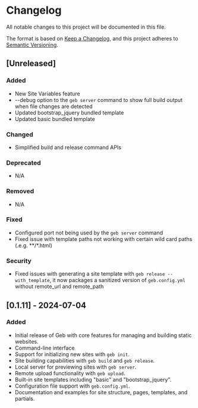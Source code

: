 # Changelog

All notable changes to this project will be documented in this file.

The format is based on [Keep a Changelog](https://keepachangelog.com/en/1.0.0/), and this project adheres to [Semantic Versioning](https://semver.org/spec/v2.0.0.html).

## [Unreleased]

### Added
- New Site Variables feature
- --debug option to the `geb server` command to show full build output when file changes are detected
- Updated bootstrap_jquery bundled template
- Updated basic bundled template

### Changed
- Simplified build and release command APIs

### Deprecated
- N/A

### Removed
- N/A

### Fixed
- Configured port not being used by the `geb server` command
- Fixed issue with template paths not working with certain wild card paths (.e.g. **/*.html)

### Security
- Fixed issues with generating a site template with `geb release --with_template`, it now packages a sanitized version of `geb.config.yml` without remote_url and remote_path

## [0.1.11] - 2024-07-04
### Added
- Initial release of Geb with core features for managing and building static websites.
- Command-line interface
- Support for initializing new sites with `geb init`.
- Site building capabilities with `geb build` and `geb release`.
- Local server for previewing sites with `geb server`.
- Remote upload functionality with `geb upload`.
- Built-in site templates including "basic" and "bootstrap_jquery".
- Configuration file support with `geb.config.yml`.
- Documentation and examples for site structure, pages, templates, and partials.